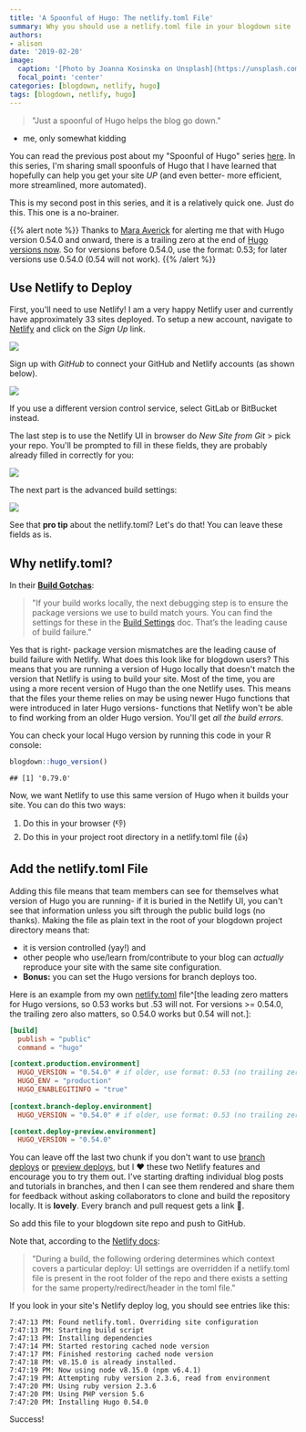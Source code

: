 ```yaml
---
title: 'A Spoonful of Hugo: The netlify.toml File'
summary: Why you should use a netlify.toml file in your blogdown site
authors:
- alison
date: '2019-02-20'
image:
  caption: '[Photo by Joanna Kosinska on Unsplash](https://unsplash.com/photos/Prfs32wh-o4)'
  focal_point: 'center'
categories: [blogdown, netlify, hugo]
tags: [blogdown, netlify, hugo]
---
```


> "Just a spoonful of Hugo helps the blog go down."
- me, only somewhat kidding

You can read the previous post about my "Spoonful of Hugo" series [here](/post/2019-02-19-hugo-archetypes/). In this series, I'm sharing small spoonfuls of Hugo that I have learned that hopefully can help you get your site _UP_ (and even better- more efficient, more streamlined, more automated).

This is my second post in this series, and it is a relatively quick one. Just do this. This one is a no-brainer. 

{{% alert note %}}
Thanks to [Mara Averick](https://twitter.com/dataandme) for alerting me that with Hugo version 0.54.0 and onward, there is a trailing zero at the end of [Hugo versions now](https://github.com/gohugoio/hugo/issues/5639). So for versions before 0.54.0, use the format: 0.53; for later versions use 0.54.0 (0.54 will not work).
{{% /alert %}}

## Use Netlify to Deploy

First, you'll need to use Netlify! I am a very happy Netlify user and currently have approximately 33 sites deployed. To setup a new account, navigate to [Netlify](https://www.netlify.com/) and click on the *Sign Up* link. 

![](https://arm.rbind.io/slides/img/netlify-landing.png)

Sign up with *GitHub* to connect your GitHub and Netlify accounts (as shown below). 

![](netlify-sign-up.png)


If you use a different version control service, select GitLab or BitBucket instead.

The last step is to use the Netlify UI in browser do *New Site from Git* > pick your repo. You'll be prompted to fill in these fields, they are probably already filled in correctly for you:

![](netlify-deploy-settings.png)

The next part is the advanced build settings:

![](netlify-adv-build.png)

See that __pro tip__ about the netlify.toml? Let's do that! You can leave these fields as is.

## Why netlify.toml?

In their [__Build Gotchas__](https://www.netlify.com/docs/build-gotchas/):

> "If your build works locally, the next debugging step is to ensure the package versions we use to build match yours. You can find the settings for these in the [Build Settings](https://www.netlify.com/docs/build-settings/) doc. That’s the leading cause of build failure."

Yes that is right- package version mismatches are the leading cause of build failure with Netlify. What does this look like for blogdown users? This means that you are running a version of Hugo locally that doesn't match the version that Netlify is using to build your site. Most of the time, you are using a more recent version of Hugo than the one Netlify uses. This means that the files your theme relies on may be using newer Hugo functions that were introduced in later Hugo versions- functions that Netlify won't be able to find working from an older Hugo version. You'll get *all the build errors*.

You can check your local Hugo version by running this code in your R console:


```r
blogdown::hugo_version()
```

```
## [1] '0.79.0'
```

Now, we want Netlify to use this same version of Hugo when it builds your site. You can do this two ways:

1. Do this in your browser (👎)
1. Do this in your project root directory in a netlify.toml file (👍)

## Add the netlify.toml File

Adding this file means that team members can see for themselves what version of Hugo you are running- if it is buried in the Netlify UI, you can't see that information unless you sift through the public build logs (no thanks). Making the file as plain text in the root of your blogdown project directory means that:

- it is version controlled (yay!) and 
- other people who use/learn from/contribute to your blog can *actually* reproduce your site with the same site configuration. 
- __Bonus:__ you can set the Hugo versions for branch deploys too. 

Here is an example from my own [netlify.toml](https://github.com/rbind/apreshill/blob/master/netlify.toml) file^[the leading zero matters for Hugo versions, so 0.53 works but .53 will not. For versions >= 0.54.0, the trailing zero also matters, so 0.54.0 works but 0.54 will not.]:


```toml
[build] 
  publish = "public"
  command = "hugo"

[context.production.environment]
  HUGO_VERSION = "0.54.0" # if older, use format: 0.53 (no trailing zero)
  HUGO_ENV = "production"
  HUGO_ENABLEGITINFO = "true"
  
[context.branch-deploy.environment]
  HUGO_VERSION = "0.54.0" # if older, use format: 0.53 (no trailing zero)

[context.deploy-preview.environment]
  HUGO_VERSION = "0.54.0"
```

You can leave off the last two chunk if you don't want to use [branch deploys](https://www.netlify.com/blog/2017/11/16/get-full-control-over-your-deployed-branches/) or [preview deploys](https://www.netlify.com/blog/2016/07/20/introducing-deploy-previews-in-netlify/), but I ❤️ these two Netlify features and encourage you to try them out. I've starting drafting individual blog posts and tutorials in branches, and then I can see them rendered and share them for feedback without asking collaborators to clone and build the repository locally. It is __lovely__. Every branch and pull request gets a link 🎉.

So add this file to your blogdown site repo and push to GitHub.

Note that, according to the [Netlify docs](https://www.netlify.com/docs/netlify-toml-reference/):

> "During a build, the following ordering determines which context covers a particular deploy: UI settings are overridden if a netlify.toml file is present in the root folder of the repo and there exists a setting for the same property/redirect/header in the toml file."

If you look in your site's Netlify deploy log, you should see entries like this:

```
7:47:13 PM: Found netlify.toml. Overriding site configuration
7:47:13 PM: Starting build script
7:47:13 PM: Installing dependencies
7:47:14 PM: Started restoring cached node version
7:47:17 PM: Finished restoring cached node version
7:47:18 PM: v8.15.0 is already installed.
7:47:19 PM: Now using node v8.15.0 (npm v6.4.1)
7:47:19 PM: Attempting ruby version 2.3.6, read from environment
7:47:20 PM: Using ruby version 2.3.6
7:47:20 PM: Using PHP version 5.6
7:47:20 PM: Installing Hugo 0.54.0
```

Success!
